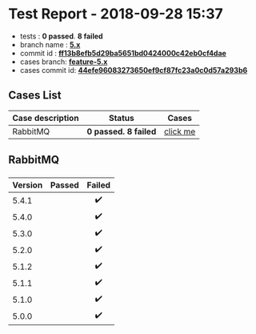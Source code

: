 # Test Report - 2018-09-28 15:37

- tests  : **0 passed**. **8 failed**
- branch name : **[5.x](https://github.com/apache/incubator-skywalking/tree/5.x)**
- commit id : **[ff13b8efb5d29ba5651bd0424000c42eb0cf4dae](https://github.com/apache/incubator-skywalking/commit/ff13b8efb5d29ba5651bd0424000c42eb0cf4dae)**
- cases branch: **[feature-5.x](https://github.com/SkywalkingTest/skywalking-autotest-scenarios/tree/feature-5.x)**
- cases commit id: **[44efe96083273650ef9cf87fc23a0c0d57a293b6](https://github.com/SkywalkingTest/skywalking-autotest-scenarios/commit/44efe96083273650ef9cf87fc23a0c0d57a293b6)**

## Cases List

| Case description | Status | Cases|
|:-----|:-----:|:-----:|
|RabbitMQ| **0 passed. 8 failed**| [click me](#rabbitmq) |

## RabbitMQ

### 
|  Version     | Passed | Failed|
|:------------- |:-------:|:-----:|
| 5.4.1  | |:heavy_check_mark:|
| 5.4.0  | |:heavy_check_mark:|
| 5.3.0  | |:heavy_check_mark:|
| 5.2.0  | |:heavy_check_mark:|
| 5.1.2  | |:heavy_check_mark:|
| 5.1.1  | |:heavy_check_mark:|
| 5.1.0  | |:heavy_check_mark:|
| 5.0.0  | |:heavy_check_mark:|


